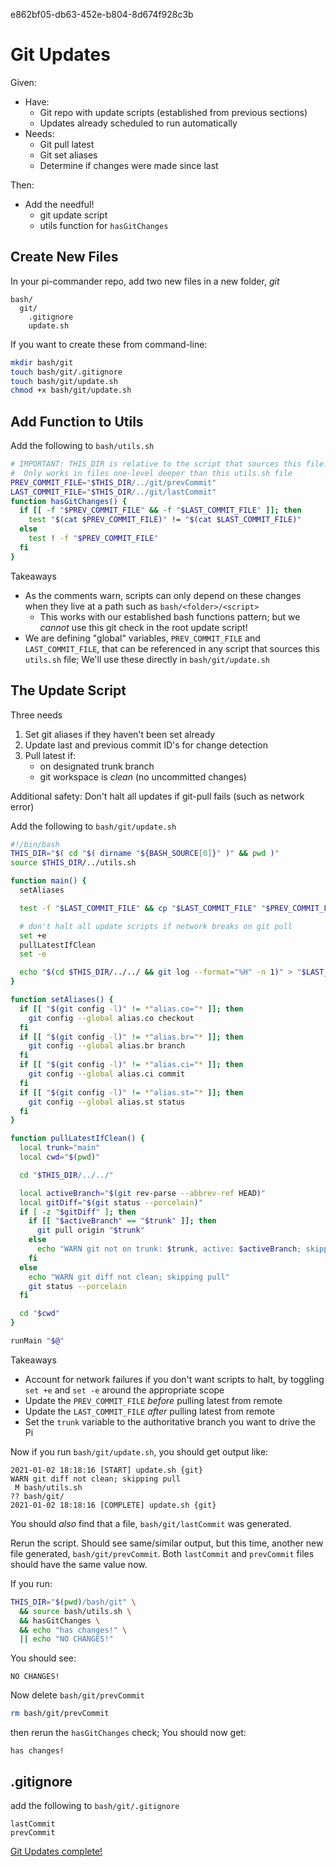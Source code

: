 e862bf05-db63-452e-b804-8d674f928c3b

# Git Updates

Given:
- Have:
  - Git repo with update scripts (established from previous sections)
  - Updates already scheduled to run automatically
- Needs:
  - Git pull latest
  - Git set aliases
  - Determine if changes were made since last 

Then:
- Add the needful!
  - git update script
  - utils function for `hasGitChanges`

## Create New Files

In your pi-commander repo, add two new files in a new folder, _git_

```
bash/
  git/
    .gitignore
    update.sh
```

If you want to create these from command-line:

```bash
mkdir bash/git
touch bash/git/.gitignore
touch bash/git/update.sh
chmod +x bash/git/update.sh
```

## Add Function to Utils

Add the following to `bash/utils.sh`

```bash
# IMPORTANT: THIS_DIR is relative to the script that sources this file.
#  Only works in files one-level deeper than this utils.sh file
PREV_COMMIT_FILE="$THIS_DIR/../git/prevCommit"
LAST_COMMIT_FILE="$THIS_DIR/../git/lastCommit"
function hasGitChanges() {
  if [[ -f "$PREV_COMMIT_FILE" && -f "$LAST_COMMIT_FILE" ]]; then
    test "$(cat $PREV_COMMIT_FILE)" != "$(cat $LAST_COMMIT_FILE)"
  else
    test ! -f "$PREV_COMMIT_FILE"
  fi
}
```

Takeaways
- As the comments warn, scripts can only depend on these changes when they live
  at a path such as `bash/<folder>/<script>`
  - This works with our established bash functions pattern; but we _cannot_ use
    this git check in the root update script!
- We are defining "global" variables, `PREV_COMMIT_FILE` and `LAST_COMMIT_FILE`,
  that can be referenced in any script that sources this `utils.sh` file; We'll
  use these directly in `bash/git/update.sh`

## The Update Script

Three needs
1. Set git aliases if they haven't been set already
2. Update last and previous commit ID's for change detection
3. Pull latest if:
    - on designated trunk branch
    - git workspace is _clean_ (no uncommitted changes)

Additional safety: Don't halt all updates if git-pull fails (such as network error)

Add the following to `bash/git/update.sh`

```bash
#!/bin/bash
THIS_DIR="$( cd "$( dirname "${BASH_SOURCE[0]}" )" && pwd )"
source $THIS_DIR/../utils.sh

function main() {
  setAliases

  test -f "$LAST_COMMIT_FILE" && cp "$LAST_COMMIT_FILE" "$PREV_COMMIT_FILE"

  # don't halt all update scripts if network breaks on git pull
  set +e
  pullLatestIfClean
  set -e

  echo "$(cd $THIS_DIR/../../ && git log --format="%H" -n 1)" > "$LAST_COMMIT_FILE"
}

function setAliases() {
  if [[ "$(git config -l)" != *"alias.co="* ]]; then
    git config --global alias.co checkout
  fi
  if [[ "$(git config -l)" != *"alias.br="* ]]; then
    git config --global alias.br branch
  fi
  if [[ "$(git config -l)" != *"alias.ci="* ]]; then
    git config --global alias.ci commit
  fi
  if [[ "$(git config -l)" != *"alias.st="* ]]; then
    git config --global alias.st status
  fi
}

function pullLatestIfClean() {
  local trunk="main"
  local cwd="$(pwd)"

  cd "$THIS_DIR/../../"

  local activeBranch="$(git rev-parse --abbrev-ref HEAD)"
  local gitDiff="$(git status --porcelain)"
  if [ -z "$gitDiff" ]; then
    if [[ "$activeBranch" == "$trunk" ]]; then
      git pull origin "$trunk"
    else
      echo "WARN git not on trunk: $trunk, active: $activeBranch; skipping pull"
    fi
  else
    echo "WARN git diff not clean; skipping pull"
    git status --porcelain
  fi

  cd "$cwd"
}

runMain "$@"
```

Takeaways
- Account for network failures if you don't want scripts to halt, by toggling
  `set +e` and `set -e` around the appropriate scope
- Update the `PREV_COMMIT_FILE` _before_ pulling latest from remote
- Update the `LAST_COMMIT_FILE` _after_ pulling latest from remote
- Set the `trunk` variable to the authoritative branch you want to drive the Pi

Now if you run `bash/git/update.sh`, you should get output like:

```log
2021-01-02 18:18:16 [START] update.sh {git}
WARN git diff not clean; skipping pull
 M bash/utils.sh
?? bash/git/
2021-01-02 18:18:16 [COMPLETE] update.sh {git}
```

You should _also_ find that a file, `bash/git/lastCommit` was generated.

Rerun the script. Should see same/similar output, but this time, another new
file generated, `bash/git/prevCommit`. Both `lastCommit` and `prevCommit` files
should have the same value now.

If you run:

```bash
THIS_DIR="$(pwd)/bash/git" \
  && source bash/utils.sh \
  && hasGitChanges \
  && echo "has changes!" \
  || echo "NO CHANGES!"
```

You should see:
```
NO CHANGES!
```

Now delete `bash/git/prevCommit`
```bash
rm bash/git/prevCommit
```

then rerun the `hasGitChanges` check; You should now get:
```
has changes!
```

## .gitignore

add the following to `bash/git/.gitignore`

```.gitignore
lastCommit
prevCommit
```

[Git Updates complete!](https://github.com/tveal/template-pi-commander/compare/v0.5-node...v0.6-git)
